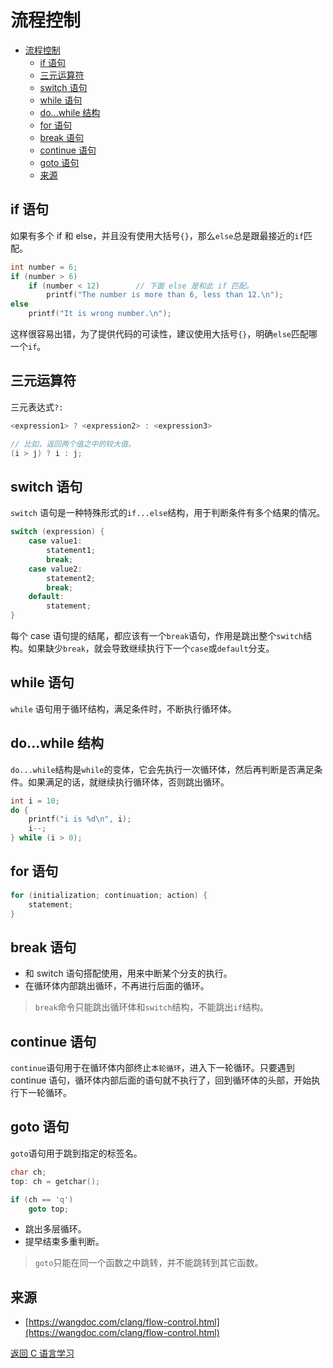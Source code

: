 # 流程控制
- [流程控制](#流程控制)
  - [if 语句](#if-语句)
  - [三元运算符](#三元运算符)
  - [switch 语句](#switch-语句)
  - [while 语句](#while-语句)
  - [do...while 结构](#dowhile-结构)
  - [for 语句](#for-语句)
  - [break 语句](#break-语句)
  - [continue 语句](#continue-语句)
  - [goto 语句](#goto-语句)
  - [来源](#来源)
## if 语句

如果有多个 if 和 else，并且没有使用大括号`{}`，那么`else`总是跟最接近的`if`匹配。
```c
int number = 6;
if (number > 6)
    if (number < 12)        // 下面 else 是和此 if 匹配。
        printf("The number is more than 6, less than 12.\n");
else
    printf("It is wrong number.\n");
```
这样很容易出错，为了提供代码的可读性，建议使用大括号`{}`，明确`else`匹配哪一个`if`。

## 三元运算符
三元表达式`?:`
```c
<expression1> ? <expression2> : <expression3>

// 比如，返回两个值之中的较大值。
(i > j) ? i : j;
```

## switch 语句
`switch` 语句是一种特殊形式的`if...else`结构，用于判断条件有多个结果的情况。
```c
switch (expression) {
    case value1:
        statement1;
        break;
    case value2:
        statement2;
        break;
    default:
        statement;
}
```
每个 case 语句提的结尾，都应该有一个`break`语句，作用是跳出整个`switch`结构。如果缺少`break`，就会导致继续执行下一个`case`或`default`分支。


## while 语句
`while` 语句用于循环结构，满足条件时，不断执行循环体。


## do...while 结构
`do...while`结构是`while`的变体，它会先执行一次循环体，然后再判断是否满足条件。如果满足的话，就继续执行循环体，否则跳出循环。
```c
int i = 10;
do {
    printf("i is %d\n", i);
    i--;
} while (i > 0);
```


## for 语句
```c
for (initialization; continuation; action) {
    statement;
}
```


## break 语句
* 和 switch 语句搭配使用，用来中断某个分支的执行。
* 在循环体内部跳出循环，不再进行后面的循环。

> `break`命令只能跳出循环体和`switch`结构，不能跳出`if`结构。


## continue 语句
`continue`语句用于在循环体内部终止`本轮循环`，进入下一轮循环。只要遇到 continue 语句，循环体内部后面的语句就不执行了，回到循环体的头部，开始执行下一轮循环。


## goto 语句
`goto`语句用于跳到指定的标签名。
```c
char ch;
top: ch = getchar();

if (ch == 'q')
    goto top;
```

* 跳出多层循环。
* 提早结束多重判断。

> `goto`只能在同一个函数之中跳转，并不能跳转到其它函数。


## 来源
* [https://wangdoc.com/clang/flow-control.html](https://wangdoc.com/clang/flow-control.html)

[返回 C 语言学习](README.md)